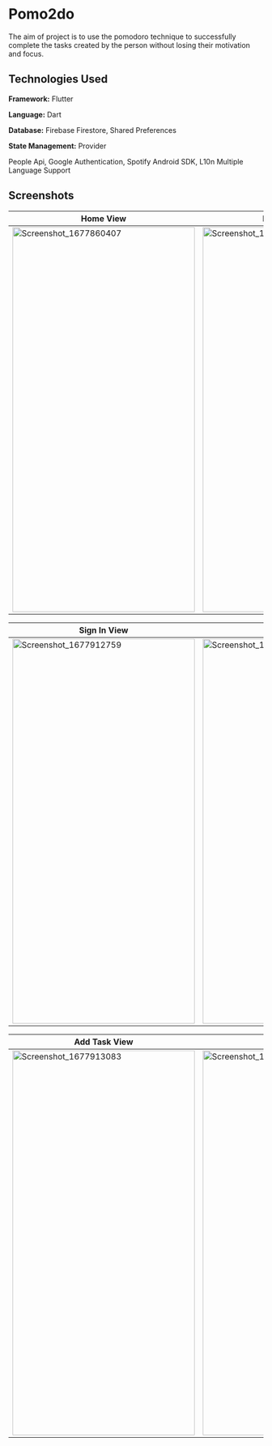 # Pomo2do
The aim of project is to use the 
pomodoro technique to successfully complete the tasks created by the person without losing 
their motivation and focus.

## Technologies Used

**Framework:** Flutter

**Language:** Dart

**Database:** Firebase Firestore, Shared Preferences

**State Management:** Provider

People Api, Google Authentication, Spotify Android SDK, L10n Multiple Language Support

## Screenshots

|Home View | Pomodoro View  |
|--|--|
| <img src="https://user-images.githubusercontent.com/78909088/222880274-9f10af7a-4d9d-42a3-93e9-675fb357b623.png" alt="Screenshot_1677860407" width="360" height="760"> | <img src="https://user-images.githubusercontent.com/78909088/222880547-9f124b34-a799-4229-b7cc-620d22f758a7.png" alt="Screenshot_1677912242" width="360" height="760">



|Sign In View  | Drawer View |
|--|--|
| <img src="https://user-images.githubusercontent.com/78909088/222880839-82e28d81-d0f5-4830-9bce-b687f216baf2.png" alt="Screenshot_1677912759" width="360" height="760"> | <img src="https://user-images.githubusercontent.com/78909088/222880930-a6387da1-5170-4ddc-a66e-e8faa2d03831.png" alt="Screenshot_1677912867" width="360" height="760">



|Add Task View  | Statistics View|
|--|--|
| <img src="https://user-images.githubusercontent.com/78909088/222881079-29e324b9-f5d8-4687-b688-6f352c7ab172.png" alt="Screenshot_1677913083" width="360" height="760"> | <img src="https://user-images.githubusercontent.com/78909088/222881057-87f57fc2-8793-402d-97f7-3e7430218b60.png" alt="Screenshot_1677913059" width="360" height="760">






